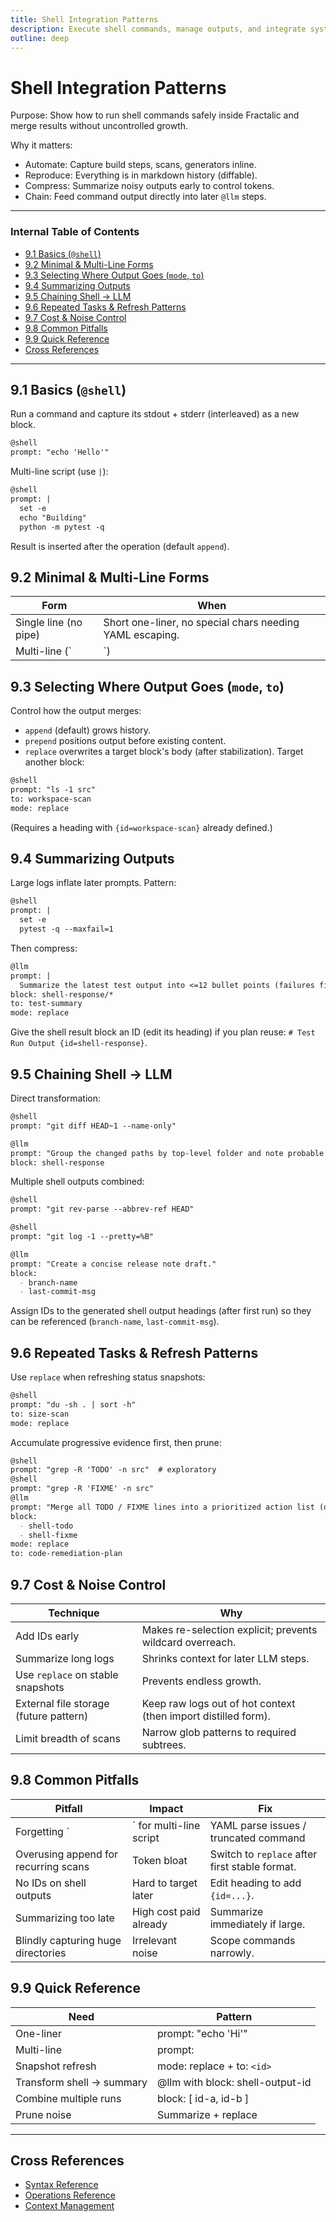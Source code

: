 ```yaml
---
title: Shell Integration Patterns
description: Execute shell commands, manage outputs, and integrate system tools with Fractalic workflows
outline: deep
---
```


# Shell Integration Patterns

Purpose: Show how to run shell commands safely inside Fractalic and merge results without uncontrolled growth.

Why it matters:
- Automate: Capture build steps, scans, generators inline.
- Reproduce: Everything is in markdown history (diffable).
- Compress: Summarize noisy outputs early to control tokens.
- Chain: Feed command output directly into later `@llm` steps.

---
### Internal Table of Contents
- [9.1 Basics (`@shell`)](#91-basics-shell)
- [9.2 Minimal & Multi-Line Forms](#92-minimal--multi-line-forms)
- [9.3 Selecting Where Output Goes (`mode`, `to`)](#93-selecting-where-output-goes-mode-to)
- [9.4 Summarizing Outputs](#94-summarizing-outputs)
- [9.5 Chaining Shell → LLM](#95-chaining-shell--llm)
- [9.6 Repeated Tasks & Refresh Patterns](#96-repeated-tasks--refresh-patterns)
- [9.7 Cost & Noise Control](#97-cost--noise-control)
- [9.8 Common Pitfalls](#98-common-pitfalls)
- [9.9 Quick Reference](#99-quick-reference)
- [Cross References](#cross-references)

---
## 9.1 Basics (`@shell`)
Run a command and capture its stdout + stderr (interleaved) as a new block.
```markdown
@shell
prompt: "echo 'Hello'"
```
Multi-line script (use `|`):
```markdown
@shell
prompt: |
  set -e
  echo "Building"
  python -m pytest -q
```
Result is inserted after the operation (default `append`).

## 9.2 Minimal & Multi-Line Forms
Form | When
---- | ----
Single line (no pipe) | Short one-liner, no special chars needing YAML escaping.
Multi-line (`|`) | Any script with newlines, quotes, or colons.

## 9.3 Selecting Where Output Goes (`mode`, `to`)
Control how the output merges:
- `append` (default) grows history.
- `prepend` positions output before existing content.
- `replace` overwrites a target block's body (after stabilization).
Target another block:
```markdown
@shell
prompt: "ls -1 src"
to: workspace-scan
mode: replace
```
(Requires a heading with `{id=workspace-scan}` already defined.)

## 9.4 Summarizing Outputs
Large logs inflate later prompts. Pattern:
```markdown
@shell
prompt: |
  set -e
  pytest -q --maxfail=1
```
Then compress:
```markdown
@llm
prompt: |
  Summarize the latest test output into <=12 bullet points (failures first). Keep only actionable info.
block: shell-response/*
to: test-summary
mode: replace
```
Give the shell result block an ID (edit its heading) if you plan reuse: `# Test Run Output {id=shell-response}`.

## 9.5 Chaining Shell → LLM
Direct transformation:
```markdown
@shell
prompt: "git diff HEAD~1 --name-only"

@llm
prompt: "Group the changed paths by top-level folder and note probable change types."
block: shell-response
```
Multiple shell outputs combined:
```markdown
@shell
prompt: "git rev-parse --abbrev-ref HEAD"

@shell
prompt: "git log -1 --pretty=%B"

@llm
prompt: "Create a concise release note draft."
block:
  - branch-name
  - last-commit-msg
```
Assign IDs to the generated shell output headings (after first run) so they can be referenced (`branch-name`, `last-commit-msg`).

## 9.6 Repeated Tasks & Refresh Patterns
Use `replace` when refreshing status snapshots:
```markdown
@shell
prompt: "du -sh . | sort -h"
to: size-scan
mode: replace
```
Accumulate progressive evidence first, then prune:
```markdown
@shell
prompt: "grep -R 'TODO' -n src"  # exploratory
@shell
prompt: "grep -R 'FIXME' -n src"
@llm
prompt: "Merge all TODO / FIXME lines into a prioritized action list (dedupe)."
block:
  - shell-todo
  - shell-fixme
mode: replace
to: code-remediation-plan
```

## 9.7 Cost & Noise Control
Technique | Why
--------- | ---
Add IDs early | Makes re-selection explicit; prevents wildcard overreach.
Summarize long logs | Shrinks context for later LLM steps.
Use `replace` on stable snapshots | Prevents endless growth.
External file storage (future pattern) | Keep raw logs out of hot context (then import distilled form). 
Limit breadth of scans | Narrow glob patterns to required subtrees.

## 9.8 Common Pitfalls
Pitfall | Impact | Fix
------- | ------ | ---
Forgetting `|` for multi-line script | YAML parse issues / truncated command | Always use `|` for multi-line.
Overusing append for recurring scans | Token bloat | Switch to `replace` after first stable format.
No IDs on shell outputs | Hard to target later | Edit heading to add `{id=...}`.
Summarizing too late | High cost paid already | Summarize immediately if large.
Blindly capturing huge directories | Irrelevant noise | Scope commands narrowly.

## 9.9 Quick Reference
Need | Pattern
---- | -------
One-liner | prompt: "echo 'Hi'"
Multi-line | prompt: | (then lines)
Snapshot refresh | mode: replace + to: `<id>`
Transform shell → summary | @llm with block: shell-output-id
Combine multiple runs | block: [ id-a, id-b ]
Prune noise | Summarize + replace

---
## Cross References
- [Syntax Reference](syntax-reference.md)
- [Operations Reference](operations-reference.md)
- [Context Management](context-management.md)
